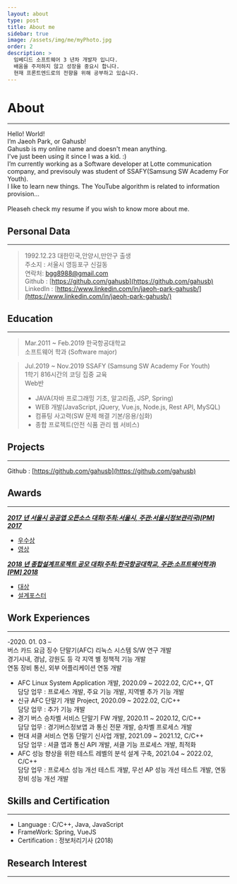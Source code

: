 ```yaml
---
layout: about
type: post
title: About me
sidebar: true
image: /assets/img/me/myPhoto.jpg
order: 2
description: >
  임베디드 소프트웨어 3 년차 개발자 입니다.
  배움을 주저하지 않고 성장을 중요시 합니다.
  현재 프론트엔드로의 전향을 위해 공부하고 있습니다.
---
```


# About

<!--author-->

***
<center>
<span style="font-size:170%;font-weight:bold"></span>
</center>
Hello! World! <br>
I’m Jaeoh Park, or Gahusb! <br>
Gahusb is my online name and doesn't mean anything. <br>
I've just been using it since I was a kid. :) <br>
I’m currently working as a Software developer at Lotte communication company, and previsouly was student of SSAFY(Samsung SW Academy For Youth). <br>
I like to learn new things. The YouTube algorithm is related to information provision... <br>
 <br>
Pleaseh check my resume if you wish to know more about me. <br>

## Personal Data
---
> 1992.12.23 대한민국,안양시,만안구 출생 <br>
> 주소지 : 서울시 영등포구 신길동 <br>
> 연락처: bgg8988@gmail.com <br>
> Github : [https://github.com/gahusb](https://github.com/gahusb) <br>
> LinkedIn : [https://www.linkedin.com/in/jaeoh-park-gahusb/](https://www.linkedin.com/in/jaeoh-park-gahusb/) <br>

## Education
---
> Mar.2011 ~ Feb.2019 한국항공대학교 <br>
> 소프트웨어 학과 (Software major) <br>

> Jul.2019 ~ Nov.2019 SSAFY (Samsung SW Academy For Youth) <br>
> 1학기 816시간의 코딩 집중 교육 <br>
> Web반 <br>
> - JAVA(자바 프로그래밍 기초, 알고리즘, JSP, Spring)
> - WEB 개발(JavaScript, jQuery, Vue.js, Node.js, Rest API, MySQL)
> - 컴퓨팅 사고력(SW 문제 해결 기본/응용/심화)
> - 종합 프로젝트(안전 식품 관리 웹 서비스)

## Projects
---
Github : [https://github.com/gahusb](https://github.com/gahusb) <br>

## Awards
---
[***2017 년 서울시 공공앱 오픈소스 대회(주최:서울시, 주관:서울시정보관리국)[PM] 2017***](https://www.wevity.com/index_university.php?c=find&s=_university&gbn=viewok&gp=1742&ix=17286)
- [우수상](https://opengov.seoul.go.kr/sanction/15397439)
- [영상](https://youtu.be/8Z7QPYdOIX0)

[***2018 년 종합설계프로젝트 공모 대회(주최:한국항공대학교, 주관:소프트웨어학과)[PM] 2018***](https://www.youtube.com/watch?v=ah9MZQ0PjMI&t=60s)
- [대상](https://drive.google.com/file/d/1Negm9A5uheQbb79pnvjWb7p-KBBS8I6t/view?usp=sharing)
- [설계포스터](https://drive.google.com/file/d/1VDP-umjaiOhGo_josRyr89C_QsdwsWQ6/view?usp=sharing)

## Work Experiences
---
-2020. 01. 03 – <br>
버스 카드 요금 징수 단말기(AFC) 리눅스 시스템 S/W 연구 개발 <br>
경기시내, 경남, 강원도 등 각 지역 별 정책적 기능 개발 <br>
연동 장비 통신, 외부 어플리케이션 연동 개발 <br>

>
 - AFC Linux System Application 개발, 2020.09 ~ 2022.02, C/C++, QT <br>
 담당 업무 : 프로세스 개발, 주요 기능 개발, 지역별 추가 기능 개발 <br>
 - 신규 AFC 단말기 개발 Project, 2020.09 ~ 2022.02, C/C++ <br>
 담당 업무 : 추가 기능 개발 <br>
 - 경기 버스 승차벨 서비스 단말기 FW 개발, 2020.11 ~ 2020.12, C/C++ <br>
 담당 업무 : 경기버스정보앱 과 통신 전문 개발, 승차벨 프로세스 개발 <br>
 - 현대 셔클 서비스 연동 단말기 신사업 개발, 2021.09 ~ 2021.12, C/C++ <br>
 담당 업무 : 셔클 앱과 통신 API 개발, 셔클 기능 프로세스 개발, 최적화 <br>
 - AFC 성능 향상을 위한 테스트 레벨의 분석 설계 구축, 2021.04 ~ 2022.02, C/C++ <br>
 담당 업무 : 프로세스 성능 개선 테스트 개발, 무선 AP 성능 개선 테스트 개발, 연동장비 성능 개선 개발 <br>

## Skills and Certification
---
- Language : C/C++, Java, JavaScript <br>
- FrameWork: Spring, VueJS <br>
- Certification : 정보처리기사 (2018) <br>


## Research Interest
---
